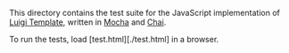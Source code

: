 This directory contains the test suite for the JavaScript implementation
of [Luigi Template][], written in [Mocha][] and [Chai].

To run the tests, load [test.html][./test.html] in a browser.

[Luigi Template]: https://github.com/pablotron/luigi-template
[Mocha]: https://mochajs.org/
[Chai]: http://www.chaijs.com/
